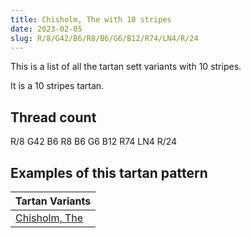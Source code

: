 ```yaml
---
title: Chisholm, The with 10 stripes
date: 2023-02-05
slug: R/8/G42/B6/R8/B6/G6/B12/R74/LN4/R/24
---
```

This is a list of all the tartan sett variants with 10 stripes.

It is a 10 stripes tartan.


## Thread count
R/8 G42 B6 R8 B6 G6 B12 R74 LN4 R/24

## Examples of this tartan pattern

| Tartan Variants |
|---------------|
| [Chisholm, The](/variants/r/8/g42/b6/r8/b6/g6/b12/r74/ln4/r/24-b304080-g008000-lne0e0e0-rc00000)||
